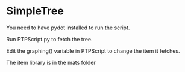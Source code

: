 # SimpleTree

You need to have pydot installed to run the script.

Run PTPScript.py to fetch the tree.

Edit the graphing() variable in PTPScript to change the item it fetches.

The item library is in the mats folder
